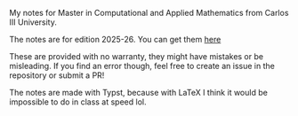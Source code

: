 My notes for Master in Computational and Applied Mathematics from Carlos III University.

The notes are for edition 2025-26. You can get them [here](https://github.com/odilf/masters-notes/releases/latest)

These are provided with no warranty, they might have mistakes or be misleading. If you find an error though, feel free to create an issue in the repository or submit a PR!

The notes are made with Typst, because with LaTeX I think it would be impossible to do in class at speed lol.
